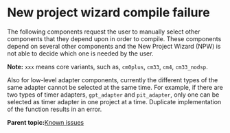 # New project wizard compile failure

The following components request the user to manually select other components that they depend upon in order to compile. These components depend on several other components and the New Project Wizard \(NPW\) is not able to decide which one is needed by the user.

**Note:** `xxx` means core variants, such as, `cm0plus`, `cm33`, `cm4`, `cm33_nodsp`.

Also for low-level adapter components, currently the different types of the same adapter cannot be selected at the same time. For example, if there are two types of timer adapters, `gpt_adapter` and `pit_adapter`, only one can be selected as timer adapter in one project at a time. Duplicate implementation of the function results in an error.

**Parent topic:**[Known issues](../topics/known_issues.md)

